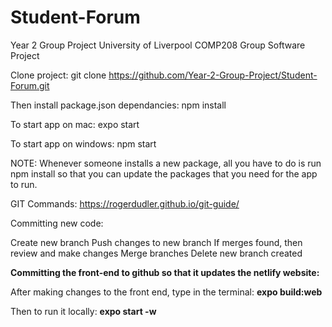 # Student-Forum
Year 2 Group Project
University of Liverpool COMP208 Group Software Project

Clone project: git clone https://github.com/Year-2-Group-Project/Student-Forum.git

Then install package.json dependancies: npm install

To start app on mac: expo start

To start app on windows: npm start

NOTE: Whenever someone installs a new package, all you have to do is run npm install so that you can update the packages that you need for the app to run.

GIT Commands: https://rogerdudler.github.io/git-guide/

Committing new code:

Create new branch
Push changes to new branch
If merges found, then review and make changes
Merge branches
Delete new branch created

**Committing the front-end to github so that it updates the netlify website:**

After making changes to the front end, type in the terminal: **expo build:web**

Then to run it locally:
**expo start -w**
